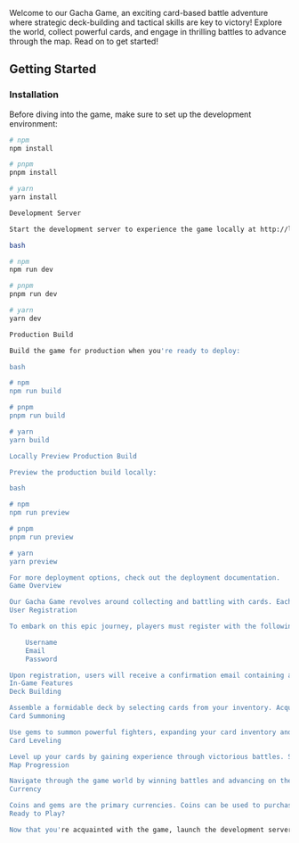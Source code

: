 Welcome to our Gacha Game, an exciting card-based battle adventure where strategic deck-building and tactical skills are key to victory! Explore the world, collect powerful cards, and engage in thrilling battles to advance through the map. Read on to get started!

## Getting Started

### Installation

Before diving into the game, make sure to set up the development environment:

```bash
# npm
npm install

# pnpm
pnpm install

# yarn
yarn install

Development Server

Start the development server to experience the game locally at http://localhost:3000:

bash

# npm
npm run dev

# pnpm
pnpm run dev

# yarn
yarn dev

Production Build

Build the game for production when you're ready to deploy:

bash

# npm
npm run build

# pnpm
pnpm run build

# yarn
yarn build

Locally Preview Production Build

Preview the production build locally:

bash

# npm
npm run preview

# pnpm
pnpm run preview

# yarn
yarn preview

For more deployment options, check out the deployment documentation.
Game Overview

Our Gacha Game revolves around collecting and battling with cards. Each card in your deck has unique stats for attack, defense, and speed. Cards come in different rarities, including S, SR, and SRR.
User Registration

To embark on this epic journey, players must register with the following information:

    Username
    Email
    Password

Upon registration, users will receive a confirmation email containing a link. Clicking on this link verifies their account and confirms their participation in the game.
In-Game Features
Deck Building

Assemble a formidable deck by selecting cards from your inventory. Acquire new cards through battles or by summoning fighters using gems.
Card Summoning

Use gems to summon powerful fighters, expanding your card inventory and enhancing your strategic options in battles.
Card Leveling

Level up your cards by gaining experience through victorious battles. Strengthen your deck and unlock new abilities to overcome tougher challenges.
Map Progression

Navigate through the game world by winning battles and advancing on the map. Each victory brings you closer to uncovering new challenges and rewards.
Currency

Coins and gems are the primary currencies. Coins can be used to purchase cards, while gems are essential for summoning new fighters and accessing premium features.
Ready to Play?

Now that you're acquainted with the game, launch the development server, build for production, and start your journey in this thrilling Gacha Game! May your cards be ever in your favor!
